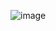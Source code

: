 ![image](https://github.com/BasharIrani23/data-structures-and-algorithms/assets/129655131/0d315de7-657c-4dc4-a387-8170b9b2faef)

